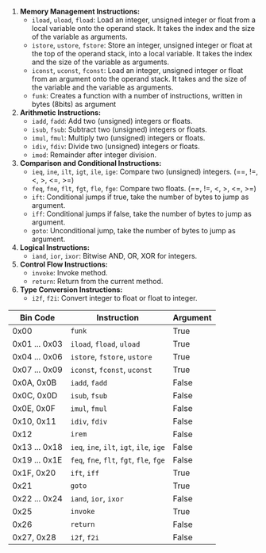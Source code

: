 1. **Memory Management Instructions:**
	- `iload`, `uload`, `fload`: Load an integer, unsigned integer or float from a local variable onto the operand stack. It takes the index and the size of the variable as arguments.
	- `istore`, `ustore`, `fstore`: Store an integer, unsigned integer or float at the top of the operand stack, into a local variable. It takes the index and the size of the variable as arguments.
	- `iconst`, `uconst`, `fconst`: Load an integer, unsigned integer or float from an argument onto the operand stack. It takes  and the size of the variable and the variable as arguments.
	- `funk`: Creates a function with a number of instructions, written in bytes (8bits) as argument
2. **Arithmetic Instructions:**
    - `iadd`, `fadd`: Add two (unsigned) integers or floats.
    - `isub`, `fsub`: Subtract two (unsigned) integers or floats.
    - `imul`, `fmul`: Multiply two (unsigned) integers or floats.
    - `idiv`, `fdiv`: Divide two (unsigned) integers or floats.
    - `imod`: Remainder after integer division.
3. **Comparison and Conditional Instructions:**
    - `ieq`, `ine`, `ilt`, `igt`, `ile`, `ige`: Compare two (unsigned) integers. (==, !=, <, >, <=, >=)
    - `feq`, `fne`, `flt`, `fgt`, `fle`, `fge`: Compare two floats. (==, !=, <, >, <=, >=)
    - `ift`: Conditional jumps if true, take the number of bytes to jump as argument.
    - `iff`: Conditional jumps if false, take the number of bytes to jump as argument.
    - `goto`: Unconditional jump, take the number of bytes to jump as argument.
4. **Logical Instructions:**
    - `iand`, `ior`, `ixor`: Bitwise AND, OR, XOR for integers.
5. **Control Flow Instructions:**
    - `invoke`: Invoke method.
    - `return`: Return from the current method.
6. **Type Conversion Instructions:**
    - `i2f`, `f2i`: Convert integer to float or float to integer.

| Bin Code      | Instruction                              | Argument      |
| ------------- | ---------------------------------------- | --------- |
| 0x00          | `funk`                                   | True          |
| 0x01 ... 0x03 | `iload`, `fload`, `uload`                | True          |
| 0x04 ... 0x06 | `istore`, `fstore`, `ustore`             | True          |
| 0x07 ... 0x09 | `iconst`, `fconst`, `uconst`             | True          |
| 0x0A, 0x0B    | `iadd`, `fadd`                           | False          |
| 0x0C, 0x0D    | `isub`, `fsub`                           | False          |
| 0x0E, 0x0F    | `imul`, `fmul`                           | False          |
| 0x10, 0x11    | `idiv`, `fdiv`                           | False          |
| 0x12          | `irem`                                   | False          |
| 0x13 ... 0x18 | `ieq`, `ine`, `ilt`, `igt`, `ile`, `ige` | False          |
| 0x19 ... 0x1E | `feq`, `fne`, `flt`, `fgt`, `fle`, `fge` | False          |
| 0x1F, 0x20    | `ift`, `iff`                             | True          |
| 0x21          | `goto`                                   | True          |
| 0x22 ... 0x24 | `iand`, `ior`, `ixor`                    | False         |
| 0x25          | `invoke`                                 | True          |
| 0x26          | `return`                                 | False          |
| 0x27, 0x28    | `i2f`, `f2i`                             | False          |
